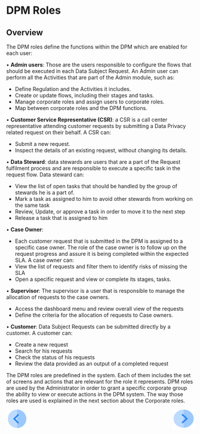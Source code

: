 # DPM Roles

## Overview

The DPM roles define the functions within the DPM which are enabled for each user:

•	**Admin users**: Those are the users responsible to configure the flows that should be executed in each Data Subject Request. An Admin user can perform all the Activities that are part of the Admin module, such as:
-	Define Regulation and the Activities it includes.
-	Create or update flows, including their stages and tasks.
-	Manage corporate roles and assign users to corporate roles.
-	Map between corporate roles and the DPM functions.

•	**Customer Service Representative (CSR)**: a CSR is a call center representative attending customer requests by submitting a Data Privacy related request on their behalf. A CSR can:
-	Submit a new request.
-	Inspect the details of an existing request, without changing its details. 

•	 **Data Steward**: data stewards are users that are a part of the Request fulfilment process and are responsible to execute a specific task in the request flow. Data steward can:
-	View the list of open tasks that should be handled by the group of stewards he is a part of.
-	Mark a task as assigned to him to avoid other stewards from working on the same task
-	Review, Update, or approve a task in order to move it to the next step
-	Release a task that is assigned to him

•	**Case Owner**:
-	Each customer request that is submitted in the DPM is assigned to a specific case owner. The role of the case owner is to follow up on the request progress and assure it is being completed within the expected SLA. A case owner can:
-	View the list of requests and filter them to identify risks of missing the SLA
-	Open a specific request and view or complete its stages, tasks. 

•	**Supervisor**: The supervisor is a user that is responsible to manage the allocation of requests to the case owners.
-	Access the dashboard menu and review overall view of the requests
-	Define the criteria for the allocation of requests to Case owners.  

•	**Customer**: Data Subject Requests can be submitted directly by a customer. A customer can:
-	Create a new request
-	Search for his requests 
-	Check the status of his requests
-	Review the data provided as an output of a completed request



The DPM roles are predefined in the system. Each of them includes the set of screens and actions that are relevant for the role it represents. DPM roles are used by the Administrator in order to grant a specific corporate group the ability to view or execute actions in the DPM system. The way those roles are used is explained in the next section about the Corporate roles. 



[![Previous](/articles/DPM/images/Previous.png)](/articles/DPM/02_Admin_Module/10_Roles_Management.md)[<img align="right" width="60" height="54" src="/articles/DPM/images/Next.png">](/articles/DPM/02_Admin_Module/12_Corporate_Roles.md)
